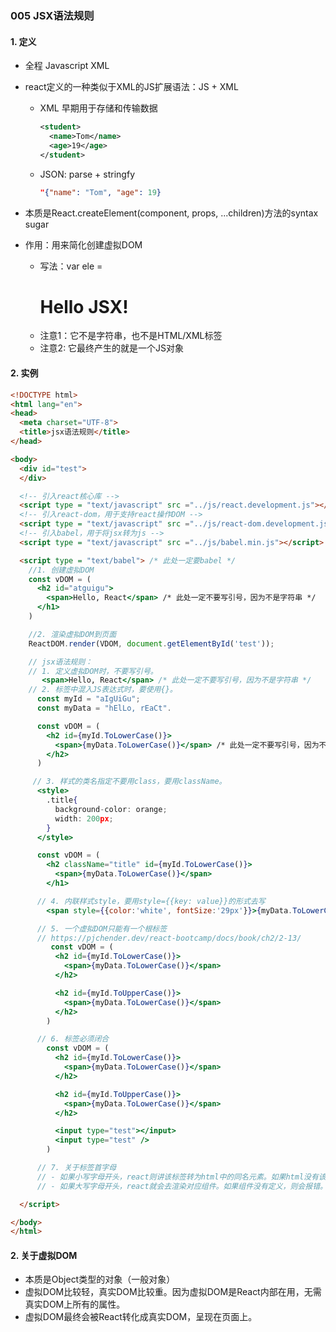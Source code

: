 ### 005 JSX语法规则

#### 1. 定义
  - 全程 Javascript XML
  - react定义的一种类似于XML的JS扩展语法：JS + XML
    - XML 早期用于存储和传输数据
      ```xml
      <student>
        <name>Tom</name>
        <age>19</age>
      </student>
      ```
    - JSON: parse + stringfy
      ```json
      "{"name": "Tom", "age": 19}
      ```
    
  - 本质是React.createElement(component, props, ...children)方法的syntax sugar
  - 作用：用来简化创建虚拟DOM
    - 写法：var ele = <h1>Hello JSX!</h1>
    - 注意1：它不是字符串，也不是HTML/XML标签
    - 注意2: 它最终产生的就是一个JS对象

#### 2. 实例
  ```html
  <!DOCTYPE html>
  <html lang="en">
  <head>
    <meta charset="UTF-8">
    <title>jsx语法规则</title>
  </head>

  <body>
    <div id="test">
    </div>

    <!-- 引入react核心库 -->
    <script type = "text/javascript" src ="../js/react.development.js"></script>
    <!-- 引入react-dom，用于支持react操作DOM -->
    <script type = "text/javascript" src ="../js/react-dom.development.js"></script>
    <!-- 引入babel，用于将jsx转为js -->
    <script type = "text/javascript" src ="../js/babel.min.js"></script>

    <script type = "text/babel"> /* 此处一定要babel */
      //1. 创建虚拟DOM
      const vDOM = (
        <h2 id="atguigu">
          <span>Hello, React</span> /* 此处一定不要写引号，因为不是字符串 */
        </h1> 
      )

      //2. 渲染虚拟DOM到页面
      ReactDOM.render(VDOM, document.getElementById('test'));

      // jsx语法规则：
      // 1. 定义虚拟DOM时，不要写引号。
         <span>Hello, React</span> /* 此处一定不要写引号，因为不是字符串 */
      // 2. 标签中混入JS表达式时，要使用{}。
        const myId = "aIgUiGu";
        const myData = "hElLo, rEaCt".

        const vDOM = (
          <h2 id={myId.ToLowerCase()}>
            <span>{myData.ToLowerCase()}</span> /* 此处一定不要写引号，因为不是字符串 */
          </h2>
        )

       // 3. 样式的类名指定不要用class，要用className。
        <style>
          .title{
            background-color: orange;
            width: 200px;
          }
        </style>

        const vDOM = (
          <h2 className="title" id={myId.ToLowerCase()}>
            <span>{myData.ToLowerCase()}</span>
          </h1>

        // 4. 内联样式style，要用style={{key: value}}的形式去写
          <span style={{color:'white', fontSize:'29px'}}>{myData.ToLowerCase()}</span>

        // 5. 一个虚拟DOM只能有一个根标签
        // https://pjchender.dev/react-bootcamp/docs/book/ch2/2-13/
           const vDOM = (
            <h2 id={myId.ToLowerCase()}>
              <span>{myData.ToLowerCase()}</span> 
            </h2>

            <h2 id={myId.ToUpperCase()}>
              <span>{myData.ToLowerCase()}</span>
            </h2>
          )

        // 6. 标签必须闭合
          const vDOM = (
            <h2 id={myId.ToLowerCase()}>
              <span>{myData.ToLowerCase()}</span> 
            </h2>

            <h2 id={myId.ToUpperCase()}>
              <span>{myData.ToLowerCase()}</span>
            </h2>

            <input type="test"></input>
            <input type="test" />
          )

        // 7. 关于标签首字母
        // - 如果小写字母开头，react则讲该标签转为html中的同名元素。如果html没有该标签对应的同名元素，则会报错。
        // - 如果大写字母开头，react就会去渲染对应组件。如果组件没有定义，则会报错。

    </script>

  </body>
  </html>
  ```

#### 2. 关于虚拟DOM 
  - 本质是Object类型的对象（一般对象）
  - 虚拟DOM比较轻，真实DOM比较重。因为虚拟DOM是React内部在用，无需真实DOM上所有的属性。
  - 虚拟DOM最终会被React转化成真实DOM，呈现在页面上。
